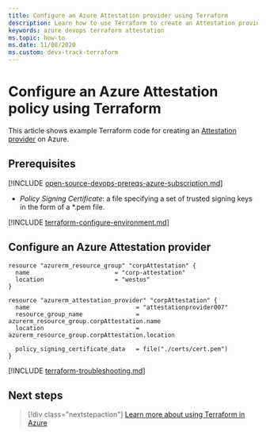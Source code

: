 ```yaml
---
title: Configure an Azure Attestation provider using Terraform
description: Learn how to use Terraform to create an Attestation provider on Azure.
keywords: azure devops terraform attestation
ms.topic: how-to
ms.date: 11/08/2020
ms.custom: devx-track-terraform
---
```


# Configure an Azure Attestation policy using Terraform

This article shows example Terraform code for creating an [Attestation provider](/azure/attestation/overview) on Azure.

## Prerequisites

[!INCLUDE [open-source-devops-prereqs-azure-subscription.md](../includes/open-source-devops-prereqs-azure-subscription.md)]
- *Policy Signing Certificate*: a file specifying a set of trusted signing keys in the form of a *.pem file.

[!INCLUDE [terraform-configure-environment.md](includes/terraform-configure-environment.md)]

## Configure an Azure Attestation provider

```hcl
resource "azurerm_resource_group" "corpAttestation" {
  name                        = "corp-attestation"
  location                    = "westus"
}

resource "azurerm_attestation_provider" "corpAttestation" {
  name                              = "attestationprovider007"
  resource_group_name               = azurerm_resource_group.corpAttestation.name
  location                          = azurerm_resource_group.corpAttestation.location

  policy_signing_certificate_data   = file("./certs/cert.pem")
}
```

[!INCLUDE [terraform-troubleshooting.md](includes/terraform-troubleshooting.md)]

## Next steps

> [!div class="nextstepaction"] 
> [Learn more about using Terraform in Azure](/azure/terraform)
